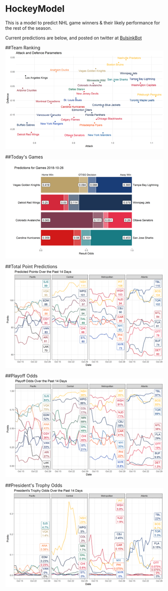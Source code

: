 # HockeyModel

This is a model to predict NHL game winners & their likely performance for the rest of the season. 

Current predictions are below, and posted on twitter at [BulsinkBot](https://www.twitter.com/BulsinkB)

##Team Ranking
![Team Ranking](prediction_results/graphics/current_rating.png)

##Today's Games
![Today's Games](prediction_results/graphics/today_odds.png)

##Total Point Predictions
![Total Point Predictions](prediction_results/graphics/point_predict.png)

##Playoff Odds
![Playoff Odds](prediction_results/graphics/playoff_odds.png)

##President's Trophy Odds
![President's Trophy Odds](prediction_results/graphics/president_odds.png)


